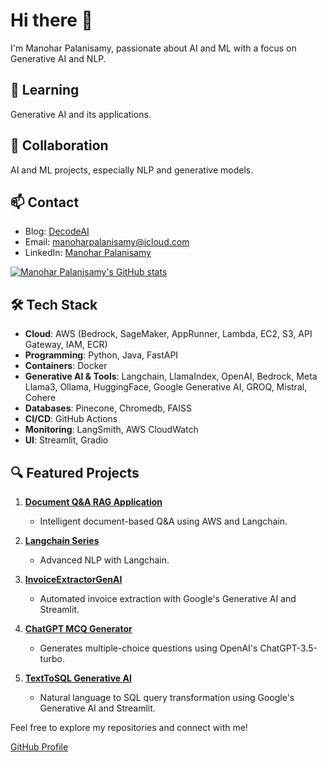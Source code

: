 # Hi there 👋

I'm Manohar Palanisamy, passionate about AI and ML with a focus on Generative AI and NLP.

## 🌱 Learning
Generative AI and its applications.

## 🔗 Collaboration
AI and ML projects, especially NLP and generative models.

## 📫 Contact
- Blog: [DecodeAI](https://manoharpalanisamy-com-git-master-send2manoo.vercel.app)
- Email: [manoharpalanisamy@icloud.com](mailto:manoharpalanisamy@icloud.com)
- LinkedIn: [Manohar Palanisamy](https://www.linkedin.com/in/manoharpalanisamy)

[![Manohar Palanisamy's GitHub stats](https://github-readme-stats.vercel.app/api?username=manoharpalanisamy)](https://github.com/manoharpalanisamy/github-readme-stats)


## 🛠️ Tech Stack
- **Cloud**: AWS (Bedrock, SageMaker, AppRunner, Lambda, EC2, S3, API Gateway, IAM, ECR)
- **Programming**: Python, Java, FastAPI
- **Containers**: Docker
- **Generative AI & Tools**: Langchain, LlamaIndex, OpenAI, Bedrock, Meta Llama3, Ollama, HuggingFace, Google Generative AI, GROQ, Mistral, Cohere
- **Databases**: Pinecone, Chromedb, FAISS
- **CI/CD**: GitHub Actions
- **Monitoring**: LangSmith, AWS CloudWatch
- **UI**: Streamlit, Gradio

## 🔍 Featured Projects
1. **[Document Q&A RAG Application](https://github.com/manoharpalanisamy/Build-and-deploy-RAG-in-AWS-lambda-ECR-docker-langchain-Huggingface-)**
   - Intelligent document-based Q&A using AWS and Langchain.

2. **[Langchain Series](https://github.com/manoharpalanisamy/Updated-Langchain-Series)**
   - Advanced NLP with Langchain.

3. **[InvoiceExtractorGenAI](https://github.com/manoharpalanisamy/InvoiceExtractorGenAI)**
   - Automated invoice extraction with Google's Generative AI and Streamlit.

4. **[ChatGPT MCQ Generator](https://github.com/manoharpalanisamy/ChatGPT-MCQ-Generator)**
   - Generates multiple-choice questions using OpenAI's ChatGPT-3.5-turbo.

5. **[TextToSQL Generative AI](https://github.com/manoharpalanisamy/TextToSQLGenerativeAI)**
   - Natural language to SQL query transformation using Google's Generative AI and Streamlit.

Feel free to explore my repositories and connect with me!

[GitHub Profile](https://github.com/manoharpalanisamy/)

